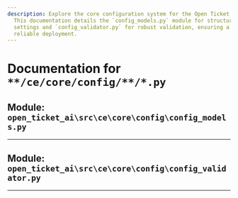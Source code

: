 ```yaml
---
description: Explore the core configuration system for the Open Ticket AI project.
  This documentation details the `config_models.py` module for structuring application
  settings and `config_validator.py` for robust validation, ensuring a stable and
  reliable deployment.
---
```

# Documentation for `**/ce/core/config/**/*.py`

## Module: `open_ticket_ai\src\ce\core\config\config_models.py`



---

## Module: `open_ticket_ai\src\ce\core\config\config_validator.py`



---
